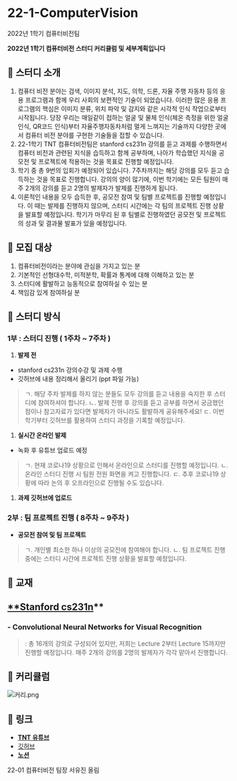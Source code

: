 # 22-1-ComputerVision
2022년 1학기 컴퓨터비전팀

****2022년 1학기 컴퓨터비전 스터디 커리큘럼 및 세부계획입니다****

## 🔔 **스터디 소개**

1. 컴퓨터 비전 분야는 검색, 이미지 분석, 지도, 의학, 드론, 자율 주행 자동차 등의 응용 프로그램과 함께 우리 사회의 보편적인 기술이 되었습니다. 이러한 많은 응용 프로그램의 핵심은 이미지 분류, 위치 파악 및 감지와 같은 시각적 인식 작업으로부터 시작됩니다. 당장 우리는 매일같이 접하는 얼굴 및 물체 인식(체온 측정을 위한 얼굴 인식, QR코드 인식)부터 자율주행자동차처럼 멀게 느껴지는 기술까지 다양한 곳에서 컴퓨터 비전 분야를 구현한 기술들을 접할 수 있습니다.
2. 22-1학기 TNT 컴퓨터비전팀은 stanford cs231n 강의를 듣고 과제를 수행하면서 컴퓨터 비전과 관련된 지식을 습득하고 함께 공부하며, 나아가 학습했던 지식을 공모전 및 프로젝트에 적용하는 것을 목표로 진행할 예정입니다.
3. 학기 중 총 9번의 입회가 예정되어 있습니다. 7주차까지는 해당 강의를 모두 듣고 습득하는 것을 목표로 진행합니다. 강의의 양이 많기에, 이번 학기에는 모든 팀원이 매주 2개의 강의를 듣고 2명의 발제자가 발제를 진행하게 됩니다. 
4. 이론적인 내용을 모두 습득한 후, 공모전 참여 및 팀별 프로젝트를 진행할 예정입니다. 이 때는 발제를 진행하지 않으며, 스터디 시간에는 각 팀의 프로젝트 진행 상황을 발표할 예정입니다. 학기가 마무리 된 후 팀별로 진행하였던 공모전 및 프로젝트의 성과 및 결과물 발표가 있을 예정입니다.


## 🔔 모집 대상

1. 컴퓨터비전이라는 분야에 관심을 가지고 있는 분
2. 기본적인 선형대수학, 미적분학, 확률과 통계에 대해 이해하고 있는 분
3. 스터디에 활발하고 능동적으로 참여하실 수 있는 분 
4. 책임감 있게 참여하실 분


## 🔔 스터디 방식

### 1부 : 스터디 진행 ( 1주차 ~ 7주차 )

1. **발제 전**
- stanford cs231n 강의수강 및 과제 수행
- 깃허브에 내용 정리해서 올리기 (ppt 파일 가능)

> ㄱ. 해당 주차 발제를 하지 않는 분들도 모두 강의를 듣고 내용을 숙지한 후 스터디에 참여하셔야 합니다.
ㄴ. 발제 진행 후 강의를 듣고 공부를 하면서 궁금했던 점이나 참고자료가 있다면 발제자가 아니라도 활발하게 공유해주세요!
ㄷ. 이번 학기부터 깃허브를 활용하여 스터디 과정을 기록할 예정입니다.
> 

1. **실시간 온라인 발제**
- 녹화 후 유튜브 업로드 예정

> ㄱ. 현재 코로나19 상황으로 인해서 온라인으로 스터디를 진행할 예정입니다.
ㄴ. 온라인 스터디 진행 시 팀원 전원 화면을 켜고 진행합니다. 
ㄷ. 추후 코로나19 상황에 따라 논의 후 오프라인으로 진행될 수도 있습니다.
> 

1. **과제 깃허브에 업로드**

### 2부 : 팀 프로젝트 진행 ( 8주차 ~ 9주차 )

- **공모전 참여 및 팀 프로젝트**

> ㄱ. 개인별 최소한 하나 이상의 공모전에 참여해야 합니다.
ㄴ. 팀 프로젝트 진행 중에는 스터디 시간에 프로젝트 진행 상황을 발표할 예정입니다.
> 


## 🔔 교재

## [**Stanford cs231n](http://cs231n.stanford.edu/2017/syllabus)**

### **-** Convolutional Neural Networks for Visual Recognition

> : 총 16개의 강의로 구성되어 있지만, 저희는 Lecture 2부터 Lecture 15까지만 진행할 예정입니다. 매주 2개의 강의를 2명의 발제자가 각각 맡아서 진행합니다.
> 

## **🔔 커리큘럼**
![커리.png](https://s3-us-west-2.amazonaws.com/secure.notion-static.com/90b40bbb-93be-41b7-94db-f1b0e6ab19aa/커리.png)


## 🔔 링크

- [**TNT 유튜브**](https://www.youtube.com/channel/UCmx25Y3u1S-5rkoVvWdXWaw)
- [깃허브](https://github.com/skku-tnt/22-1-Computer-Vision)
- [**노션**](https://www.notion.so/2022-1-TNT-1c178663bde5408d95322ea7f6fe770a)

22-01 컴퓨터비전 팀장 서유진 올림
